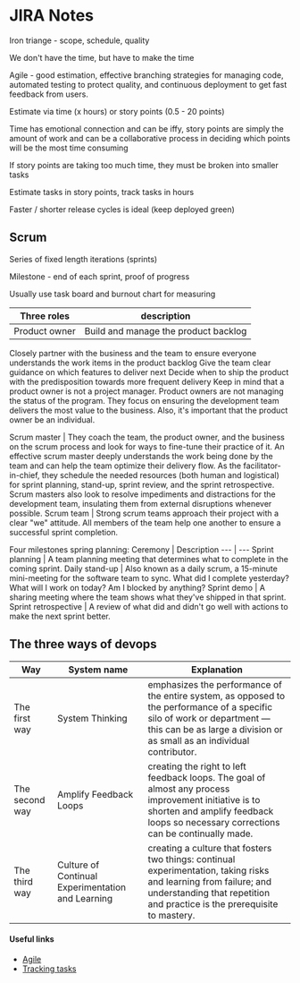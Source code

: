 # JIRA Notes

Iron triange - scope, schedule, quality

We don't have the time, but have to make the time

Agile - good estimation, effective branching strategies for managing code, automated testing to protect quality, and continuous deployment to get fast feedback from users.

Estimate via time (x hours) or story points (0.5 - 20 points)

Time has emotional connection and can be iffy, story points are simply the amount of work and can be a collaborative process in deciding which points will be the most time consuming

If story points are taking too much time, they must be broken into smaller tasks

Estimate tasks in story points, track tasks in hours

Faster / shorter release cycles is ideal (keep deployed green)

## Scrum

Series of fixed length iterations (sprints)

Milestone - end of each sprint, proof of progress

Usually use task board and burnout chart for measuring

Three roles | description
--- | ---
Product owner | Build and manage the product backlog
Closely partner with the business and the team to ensure everyone understands the work items in the product backlog
Give the team clear guidance on which features to deliver next
Decide when to ship the product with the predisposition towards more frequent delivery 
Keep in mind that a product owner is not a project manager. Product owners are not managing the status of the program. They focus on ensuring the development team delivers the most value to the business. Also, it's important that the product owner be an individual. 

Scrum master | They coach the team, the product owner, and the business on the scrum process and look for ways to fine-tune their practice of it. An effective scrum master deeply understands the work being done by the team and can help the team optimize their delivery flow. As the facilitator-in-chief, they schedule the needed resources (both human and logistical) for sprint planning, stand-up, sprint review, and the sprint retrospective. Scrum masters also look to resolve impediments and distractions for the development team, insulating them from external disruptions whenever possible.
Scrum team | Strong scrum teams approach their project with a clear "we" attitude. All members of the team help one another to ensure a successful sprint completion.

Four milestones spring planning:
Ceremony | Description
--- | ---
Sprint planning | A team planning meeting that determines what to complete in the coming sprint.
Daily stand-up | Also known as a daily scrum, a 15-minute mini-meeting for the software team to sync. What did I complete yesterday? What will I work on today?    Am I blocked by anything?
Sprint demo | A sharing meeting where the team shows what they've shipped in that sprint.
Sprint retrospective | A review of what did and didn't go well with actions to make the next sprint better.



## The three ways of devops

Way | System name | Explanation
--- | --- | ---
The first way | System Thinking | emphasizes the performance of the entire system, as opposed to the performance of a specific silo of work or department — this can be as large a division or as small as an individual contributor.
The second way |	Amplify Feedback Loops 	| creating the right to left feedback loops. The goal of almost any process improvement initiative is to shorten and amplify feedback loops so necessary corrections can be continually made.
The third way 	| Culture of Continual Experimentation and Learning |	creating a culture that fosters two things: continual experimentation, taking risks and learning from failure; and understanding that repetition and practice is the prerequisite to mastery.


#### Useful links

* [Agile](https://www.atlassian.com/agile/teams)
* [Tracking tasks](https://confluence.atlassian.com/jirasoftwarecloud/configuring-estimation-and-tracking-764478030.html)